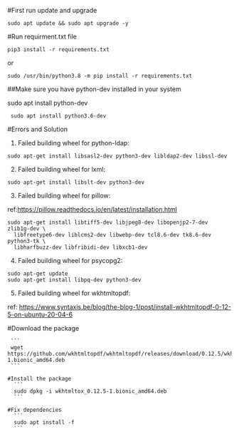 #First run update and upgrade
```
sudo apt update && sudo apt upgrade -y
```
#Run requirment.txt file
```
pip3 install -r requirements.txt
```
or
```
sudo /usr/bin/python3.8 -m pip install -r requirements.txt 
```

##Make sure you have python-dev installed in your system

sudo apt install python<!your exact python version>-dev
```
 sudo apt install python3.6-dev
```

#Errors and Solution
  1. Failed building wheel for python-ldap:
  ```
  sudo apt-get install libsasl2-dev python3-dev libldap2-dev libssl-dev
  ```
  2. Failed building wheel for lxml:
  ```
  sudo apt-get install libslt-dev python3-dev
  ```
  3. Failed building wheel for pillow:
  
  ref:https://pillow.readthedocs.io/en/latest/installation.html
  ```
  sudo apt-get install libtiff5-dev libjpeg8-dev libopenjp2-7-dev zlib1g-dev \
    libfreetype6-dev liblcms2-dev libwebp-dev tcl8.6-dev tk8.6-dev python3-tk \
    libharfbuzz-dev libfribidi-dev libxcb1-dev
  ```
  4. Failed building wheel for psycopg2:
  ```
  sudo apt-get update
  sudo apt-get install libpq-dev python3-dev
  ```
  5. Failed building wheel for wkhtmltopdf:
   
   ref: https://www.syntaxis.be/blog/the-blog-1/post/install-wkhtmltopdf-0-12-5-on-ubuntu-20-04-6
 
   #Download the package
   
     ```
     wget https://github.com/wkhtmltopdf/wkhtmltopdf/releases/download/0.12.5/wkhtmltox_0.12.5-1.bionic_amd64.deb
     ```
 
    #Install the package
      ```
      sudo dpkg -i wkhtmltox_0.12.5-1.bionic_amd64.deb
      ```
 
    #Fix dependencies
      ```
      sudo apt install -f
      ```
     
     
     
     
     
     
     
     
     
